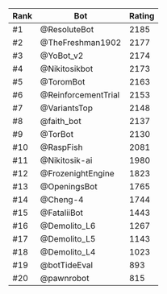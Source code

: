 Rank|Bot|Rating
---|---|---
#1|@ResoluteBot|2185
#2|@TheFreshman1902|2177
#3|@YoBot_v2|2174
#4|@Nikitosikbot|2173
#5|@ToromBot|2163
#6|@ReinforcementTrial|2153
#7|@VariantsTop|2148
#8|@faith_bot|2137
#9|@TorBot|2130
#10|@RaspFish|2081
#11|@Nikitosik-ai|1980
#12|@FrozenightEngine|1823
#13|@OpeningsBot|1765
#14|@Cheng-4|1744
#15|@FataliiBot|1443
#16|@Demolito_L6|1267
#17|@Demolito_L5|1143
#18|@Demolito_L4|1023
#19|@botTideEval|893
#20|@pawnrobot|815
